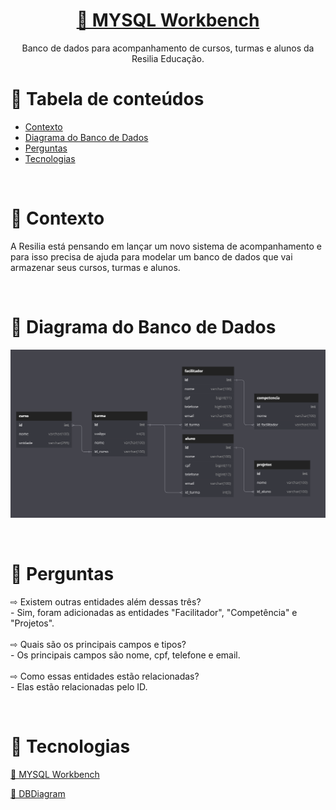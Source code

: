 <h1 align="center"><a href="https://www.mysql.com/products/workbench/"> 🔗 MYSQL Workbench </a></h1>
<p align="center">Banco de dados para acompanhamento de cursos, turmas e alunos da Resilia Educação.</p>

# :small_blue_diamond: Tabela de conteúdos

<!--ts-->

- [Contexto](#contexto)
- [Diagrama do Banco de Dados](#diagrama-do-banco-de-dados)
- [Perguntas](#perguntas)
- [Tecnologias](#tecnologias)
<!--te-->
<br>

# :small_blue_diamond: Contexto

<p> A Resilia está pensando em lançar um novo sistema de
acompanhamento e para isso precisa de ajuda para modelar um
banco de dados que vai armazenar seus cursos, turmas e alunos.</p>
<br>

# :small_blue_diamond: Diagrama do Banco de Dados

<p align="center">
<img src="diagrama2.PNG"/>
</p>
<br>

# :small_blue_diamond: Perguntas

<p> 
⇨ Existem outras entidades além dessas três? <br>
      - Sim, foram adicionadas as entidades "Facilitador", "Competência" e "Projetos". <br>
  <br>
⇨ Quais são os principais campos e tipos? <br>
      - Os principais campos são nome, cpf, telefone e email. <br>
  <br>
⇨ Como essas entidades estão relacionadas? <br>
      - Elas estão relacionadas pelo ID.
</p>
<br>

# :small_blue_diamond: Tecnologias

<p><a href="https://www.mysql.com/products/workbench/"> 🔗 MYSQL Workbench </a></p>
<p><a href="https://dbdiagram.io/"> 🔗 DBDiagram </a></p>


